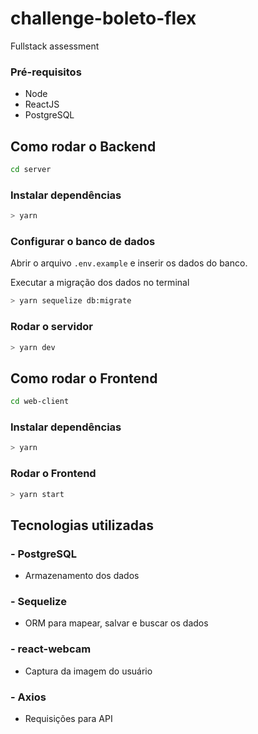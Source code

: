 # challenge-boleto-flex

Fullstack assessment

### Pré-requisitos

- Node
- ReactJS
- PostgreSQL

## Como rodar o Backend

```bash
cd server
```

### Instalar dependências

```bash
> yarn
```

### Configurar o banco de dados

Abrir o arquivo `.env.example` e inserir os dados do banco.

Executar a migração dos dados no terminal

```bash
> yarn sequelize db:migrate
```

### Rodar o servidor

```bash
> yarn dev
```

## Como rodar o Frontend

```bash
cd web-client
```

### Instalar dependências

```bash
> yarn
```

### Rodar o Frontend

```bash
> yarn start
```

## Tecnologias utilizadas

### - PostgreSQL

- Armazenamento dos dados

### - Sequelize

- ORM para mapear, salvar e buscar os dados

### - react-webcam

- Captura da imagem do usuário

### - Axios

- Requisições para API
